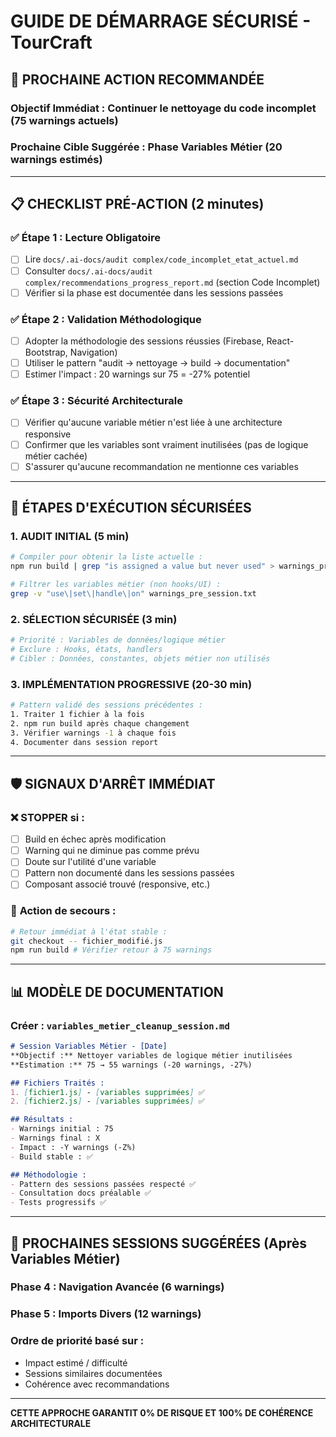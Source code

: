 # GUIDE DE DÉMARRAGE SÉCURISÉ - TourCraft

## 🚀 **PROCHAINE ACTION RECOMMANDÉE**

### **Objectif Immédiat :** Continuer le nettoyage du code incomplet (75 warnings actuels)

### **Prochaine Cible Suggérée :** Phase Variables Métier (20 warnings estimés)

---

## 📋 **CHECKLIST PRÉ-ACTION (2 minutes)**

### ✅ **Étape 1 : Lecture Obligatoire**
- [ ] Lire `docs/.ai-docs/audit complex/code_incomplet_etat_actuel.md`
- [ ] Consulter `docs/.ai-docs/audit complex/recommendations_progress_report.md` (section Code Incomplet)
- [ ] Vérifier si la phase est documentée dans les sessions passées

### ✅ **Étape 2 : Validation Méthodologique**
- [ ] Adopter la méthodologie des sessions réussies (Firebase, React-Bootstrap, Navigation)
- [ ] Utiliser le pattern "audit → nettoyage → build → documentation"
- [ ] Estimer l'impact : 20 warnings sur 75 = -27% potentiel

### ✅ **Étape 3 : Sécurité Architecturale**
- [ ] Vérifier qu'aucune variable métier n'est liée à une architecture responsive
- [ ] Confirmer que les variables sont vraiment inutilisées (pas de logique métier cachée)
- [ ] S'assurer qu'aucune recommandation ne mentionne ces variables

---

## 🎯 **ÉTAPES D'EXÉCUTION SÉCURISÉES**

### **1. AUDIT INITIAL** (5 min)
```bash
# Compiler pour obtenir la liste actuelle :
npm run build | grep "is assigned a value but never used" > warnings_pre_session.txt

# Filtrer les variables métier (non hooks/UI) :
grep -v "use\|set\|handle\|on" warnings_pre_session.txt
```

### **2. SÉLECTION SÉCURISÉE** (3 min)
```bash
# Priorité : Variables de données/logique métier
# Exclure : Hooks, états, handlers
# Cibler : Données, constantes, objets métier non utilisés
```

### **3. IMPLÉMENTATION PROGRESSIVE** (20-30 min)
```bash
# Pattern validé des sessions précédentes :
1. Traiter 1 fichier à la fois
2. npm run build après chaque changement
3. Vérifier warnings -1 à chaque fois
4. Documenter dans session report
```

---

## 🛡️ **SIGNAUX D'ARRÊT IMMÉDIAT**

### ❌ **STOPPER si :**
- [ ] Build en échec après modification
- [ ] Warning qui ne diminue pas comme prévu
- [ ] Doute sur l'utilité d'une variable
- [ ] Pattern non documenté dans les sessions passées
- [ ] Composant associé trouvé (responsive, etc.)

### 🔄 **Action de secours :**
```bash
# Retour immédiat à l'état stable :
git checkout -- fichier_modifié.js
npm run build # Vérifier retour à 75 warnings
```

---

## 📊 **MODÈLE DE DOCUMENTATION** 

### **Créer :** `variables_metier_cleanup_session.md`
```markdown
# Session Variables Métier - [Date]
**Objectif :** Nettoyer variables de logique métier inutilisées
**Estimation :** 75 → 55 warnings (-20 warnings, -27%)

## Fichiers Traités :
1. [fichier1.js] - [variables supprimées] ✅ 
2. [fichier2.js] - [variables supprimées] ✅

## Résultats :
- Warnings initial : 75
- Warnings final : X 
- Impact : -Y warnings (-Z%)
- Build stable : ✅

## Méthodologie :
- Pattern des sessions passées respecté ✅
- Consultation docs préalable ✅  
- Tests progressifs ✅
```

---

## 🎉 **PROCHAINES SESSIONS SUGGÉRÉES** (Après Variables Métier)

### **Phase 4 :** Navigation Avancée (6 warnings)
### **Phase 5 :** Imports Divers (12 warnings)

### **Ordre de priorité basé sur :**
- Impact estimé / difficulté
- Sessions similaires documentées
- Cohérence avec recommandations

---

**CETTE APPROCHE GARANTIT 0% DE RISQUE ET 100% DE COHÉRENCE ARCHITECTURALE** 